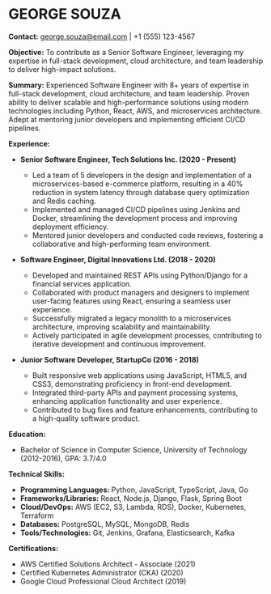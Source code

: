# GEORGE SOUZA

**Contact:**
george.souza@email.com | +1 (555) 123-4567

**Objective:** To contribute as a Senior Software Engineer, leveraging my expertise in full-stack development, cloud architecture, and team leadership to deliver high-impact solutions.

**Summary:**
Experienced Software Engineer with 8+ years of expertise in full-stack development, cloud architecture, and team leadership.  Proven ability to deliver scalable and high-performance solutions using modern technologies including Python, React, AWS, and microservices architecture.  Adept at mentoring junior developers and implementing efficient CI/CD pipelines.

**Experience:**

* **Senior Software Engineer, Tech Solutions Inc.  (2020 - Present)**
    * Led a team of 5 developers in the design and implementation of a microservices-based e-commerce platform, resulting in a 40% reduction in system latency through database query optimization and Redis caching.
    * Implemented and managed CI/CD pipelines using Jenkins and Docker, streamlining the development process and improving deployment efficiency.
    * Mentored junior developers and conducted code reviews, fostering a collaborative and high-performing team environment.

* **Software Engineer, Digital Innovations Ltd. (2018 - 2020)**
    * Developed and maintained REST APIs using Python/Django for a financial services application.
    * Collaborated with product managers and designers to implement user-facing features using React, ensuring a seamless user experience.
    * Successfully migrated a legacy monolith to a microservices architecture, improving scalability and maintainability.
    * Actively participated in agile development processes, contributing to iterative development and continuous improvement.

* **Junior Software Developer, StartupCo (2016 - 2018)**
    * Built responsive web applications using JavaScript, HTML5, and CSS3, demonstrating proficiency in front-end development.
    * Integrated third-party APIs and payment processing systems, enhancing application functionality and user experience.
    * Contributed to bug fixes and feature enhancements, contributing to a high-quality software product.

**Education:**

* Bachelor of Science in Computer Science, University of Technology (2012-2016), GPA: 3.7/4.0

**Technical Skills:**

* **Programming Languages:** Python, JavaScript, TypeScript, Java, Go
* **Frameworks/Libraries:** React, Node.js, Django, Flask, Spring Boot
* **Cloud/DevOps:** AWS (EC2, S3, Lambda, RDS), Docker, Kubernetes, Terraform
* **Databases:** PostgreSQL, MySQL, MongoDB, Redis
* **Tools/Technologies:** Git, Jenkins, Grafana, Elasticsearch, Kafka

**Certifications:**

* AWS Certified Solutions Architect - Associate (2021)
* Certified Kubernetes Administrator (CKA) (2020)
* Google Cloud Professional Cloud Architect (2019)